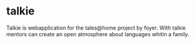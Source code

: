# talkie

Talkie is webapplication for the tales@home project by foyer. With talkie mentors can create an open atmosphere about languages whitin a family.
